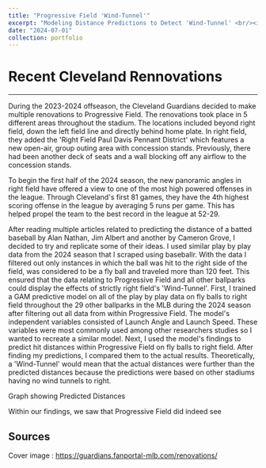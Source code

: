 ```yaml
---
title: "Progressive Field 'Wind-Tunnel'"
excerpt: "Modeling Distance Predictions to Detect 'Wind-Tunnel' <br/><img src='/images/progressive_field.png'>"
date: "2024-07-01"
collection: portfolio
---
```


# Recent Cleveland Rennovations
---
During the 2023-2024 offseason, the Cleveland Guardians decided to make multiple renovations to Progressive Field. The renovations took place in 5 different areas throughout the stadium. The locations included beyond right field, down the left field line and directly behind home plate. In right field, they added the 'Right Field Paul Davis Pennant District' which features a new open-air, group outing area with concession stands. Previously, there had been another deck of seats and a wall blocking off any airflow to the concession stands. 

To begin the first half of the 2024 season, the new panoramic angles in right field have offered a view to one of the most high powered offenses in the league. Through Cleveland's first 81 games, they have the 4th highest scoring offense in the league by averaging 5 runs per game. This has helped propel the team to the best record in the league at 52-29.


After reading multiple articles related to predicting the distance of a batted baseball by Alan Nathan, Jim Albert and another by Cameron Grove, I decided to try and replicate some of their ideas. I used similar play by play data from the 2024 season that I scraped using baseballr. With the data I filtered out only instances in which the ball was hit to the right side of the field, was considered to be a fly ball and traveled more than 120 feet. This ensured that the data relating to Progressive Field and all other ballparks could display the effects of strictly right field's 'Wind-Tunnel'. First, I trained a GAM predictive model on all of the play by play data on fly balls to right field throughout the 29 other ballparks in the MLB during the 2024 season after filtering out all data from within Progressive Field. The model's independent variables consisted of Launch Angle and Launch Speed. These variables were most commonly used among other researchers studies so I wanted to recreate a similar model. 
Next, I used the model's findings to predict hit distances within Progressive Field on fly balls to right field. After finding my predictions, I compared them to the actual results. Theoretically, a 'Wind-Tunnel' would mean that the actual distances were further than the predicted distances because the predictions were based on other stadiums having no wind tunnels to right. 

Graph showing Predicted Distances

Within our findings, we saw that Progressive Field did indeed see



Sources
------
Cover image : https://guardians.fanportal-mlb.com/renovations/
